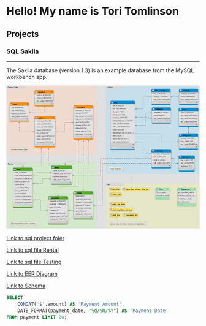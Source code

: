 # Hello! My name is Tori Tomlinson   
## Projects   
### SQL Sakila  
---   
The Sakila database (version 1.3) is an example database from the MySQL workbench app. 

![Sakila_EER_Diagram](SakilaSQL/Sakila_EER_Diagram.png)  

[Link to sql project foler](/SakilaSQL/)

[Link to sql file Rental](/SakilaSQL/Rental.sql)

[Link to sql file Testing](/SakilaSQL/Testing.sql)

[Link to EER Diagram](/SakilaSQL/Sakila_EER_Diagram.png)

[Link to Schema](/SakilaSQL/sakila-schema.sql)
```sql
SELECT
    CONCAT('$',amount) AS 'Payment Amount',
    DATE_FORMAT(payment_date, "%d/%m/%Y") AS 'Payment Date'
FROM payment LIMIT 20;
```

